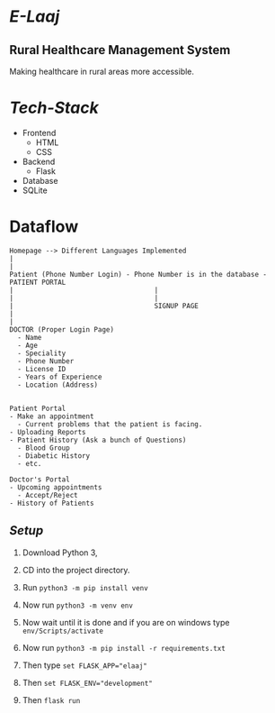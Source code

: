 # *E-Laaj*
## Rural Healthcare Management System

Making healthcare in rural areas more accessible.

# *Tech-Stack*
- Frontend
  - HTML
  - CSS
- Backend
  - Flask
- Database
 - SQLite

# Dataflow

```
Homepage --> Different Languages Implemented
|
|
Patient (Phone Number Login) - Phone Number is in the database - PATIENT PORTAL
|                                   |
|                                   |
|                                   SIGNUP PAGE
|
|
DOCTOR (Proper Login Page)
  - Name
  - Age
  - Speciality
  - Phone Number
  - License ID
  - Years of Experience
  - Location (Address)


Patient Portal
- Make an appointment 
  - Current problems that the patient is facing.
- Uploading Reports
- Patient History (Ask a bunch of Questions)
  - Blood Group
  - Diabetic History
  - etc.
  
Doctor's Portal
- Upcoming appointments 
  - Accept/Reject
- History of Patients

```

## *Setup*

1. Download Python 3,
2. CD into the project directory.
3. Run 
`python3 -m pip install venv`

4. Now run 
`python3 -m venv env`

5. Now wait until it is done and if you are on windows type 
`env/Scripts/activate`

6. Now run 
`python3 -m pip install -r requirements.txt`

7. Then type 
`set FLASK_APP="elaaj"`

8. Then 
`set FLASK_ENV="development"`

9. Then 
`flask run`



